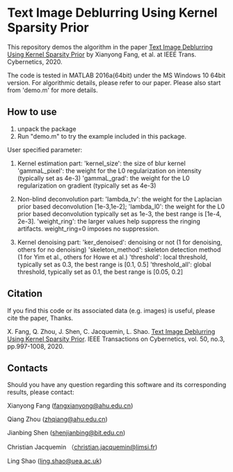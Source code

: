 # Text Image Deblurring Using Kernel Sparsity Prior

This repository demos the algorithm in the paper [Text Image Deblurring Using Kernel Sparsity Prior](https://fangxianyong.github.io/home/papers/tcy20textdeblurring.pdf) by Xianyong Fang, et al. at IEEE Trans. Cybernetics, 2020.

The code is tested in MATLAB 2016a(64bit) under the MS Windows 10 64bit version. For algorithmic details, please refer to our paper. Please also start from 'demo.m' for more details.

## How to use
1. unpack the package
2. Run "demo.m" to try the example included in this package.

User specified parameter:
1. Kernel estimation part:
'kernel_size':   the size of blur kernel
'gammaL_pixel':  the weight for the L0 regularization on intensity (typically set as 4e-3)
'gammaL_grad':   the weight for the L0 regularization on gradient (typically set as 4e-3)

2. Non-blind deconvolution part:
'lambda_tv':     the weight for the Laplacian prior based deconvolution [1e-3,1e-2];
'lambda_l0':     the weight for the L0 prior based deconvolution typically set as 1e-3, the best range is [1e-4, 2e-3].
'weight_ring':   the larger values help suppress the ringing artifacts. weight_ring=0 imposes no suppression.

3. Kernel denoising part:
'ker_denoised':       denoising or not (1 for denoising, others for no denoising)
'skeleton_method':    skeleton detection method (1 for Yim et al., others for Howe et al.)
'threshold':          local threshold, typically set as 0.3, the best range is [0.1, 0.5]
'threshold_all':      global threshold, typically set as 0.1, the best range is [0.05, 0.2]

## Citation
If you find this code or its associated data (e.g. images) is useful, please cite the paper, Thanks.

X. Fang, Q. Zhou, J. Shen, C. Jacquemin, L. Shao. [Text Image Deblurring Using Kernel Sparsity Prior](https://fangxianyong.github.io/home/papers/tcy20textdeblurring.pdf). 
IEEE Transactions on Cybernetics, vol. 50, no.3, pp.997-1008, 2020.

## Contacts
Should you have any question regarding this software and its corresponding results, please contact:

Xianyong Fang (fangxianyong@ahu.edu.cn)

Qiang Zhou (zhqiang@ahu.edu.cn)

Jianbing Shen (shenjianbing@bit.edu.cn)

Christian Jacquemin （christian.jacquemin@limsi.fr)

Ling Shao (ling.shao@uea.ac.uk)

